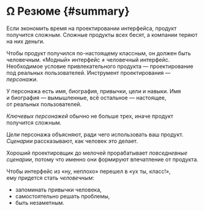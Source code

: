 # &Omega;&nbsp;Резюме {#summary}

Если экономить время на&nbsp;проектировании интерфейса, продукт получится сложным. Сложные продукты всех бесят, а&nbsp;компании теряют на&nbsp;них деньги.

Чтобы продукт получился по-настоящему классным, он&nbsp;должен&nbsp;быть человечным. &laquo;Модный&raquo; интерфейс &ne; человечный интерфейс. Необходимое условие привлекательного продукта&nbsp;&mdash; проектирование под реальных пользователей. Инструмент проектирования&nbsp;&mdash; *персонажи*.

У&nbsp;персонажа есть имя, биография, привычки, цели и&nbsp;навыки. Имя и&nbsp;биография&nbsp;&mdash; вымышленные, всё остальное&nbsp;&mdash; настоящее, от&nbsp;реальных пользователей.

*Ключевых персонажей* обычно не&nbsp;больше трех, иначе продукт получится сложным.

*Цели* персонажа объясняют, ради&nbsp;чего использовать ваш&nbsp;продукт. *Сценарии* рассказывают, как человек это&nbsp;делает.

Хороший проектировщик до&nbsp;мелочей прорабатывает *повседневные сценарии*, потому что именно они формируют впечатление от&nbsp;продукта.

Чтобы интерфейс из&nbsp;&laquo;ну,&nbsp;неплохо&raquo; перешел в&nbsp;&laquo;ух&nbsp;ты,&nbsp;класс!&raquo;, ему&nbsp;придется стать *человечным*:

- запоминать привычки человека,
- самостоятельно решать проблемы,
- быть незаметным.
